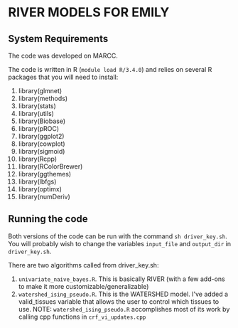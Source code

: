 # RIVER MODELS FOR EMILY


## System Requirements
The code was developed on MARCC.

The code is written in R (`module load R/3.4.0`) and relies on several R packages that you will need to install:
1. library(glmnet)
2. library(methods)
3. library(stats)
4. library(utils)
5. library(Biobase)
6. library(pROC)
7. library(ggplot2)
8. library(cowplot)
9. library(sigmoid)
10. library(Rcpp)
11. library(RColorBrewer)
12. library(ggthemes)
13. library(lbfgs)
14. library(optimx)
15. library(numDeriv)

## Running the code
Both versions of the code can be run with the command `sh driver_key.sh`.
You will probably wish to change the variables `input_file` and `output_dir` in `driver_key.sh`.


There are two algorithms called from driver_key.sh:
1. `univariate_naive_bayes.R`. This is basically RIVER (with a few add-ons to make it more customizable/generalizable)
2. `watershed_ising_pseudo.R`. This is the WATERSHED model. I've added a valid_tissues variable that allows the user to control which tissues to use.
NOTE: `watershed_ising_pseudo.R` accomplishes most of its work by calling cpp functions in `crf_vi_updates.cpp`